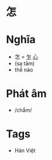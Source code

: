 # 怎

# Nghĩa
* 怎 = [乍](乍.md) [心](心.md)
* (sạ tâm)
* thế nào

# Phát âm
* /chẩm/

# Tags
* Hán Việt

<script>window.HANZI_FIELD='怎';</script>
